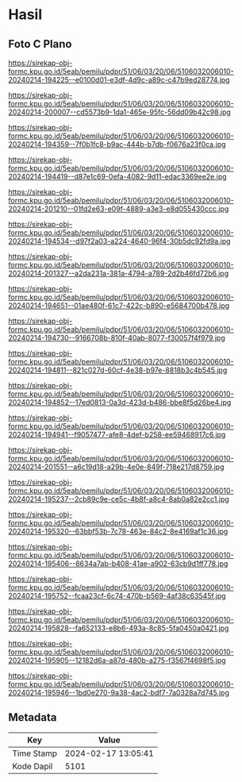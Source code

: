 # Hasil

## Foto C Plano

https://sirekap-obj-formc.kpu.go.id/5eab/pemilu/pdpr/51/06/03/20/06/5106032006010-20240214-194225--e0100d01-e3df-4d9c-a89c-c47b9ed28774.jpg

https://sirekap-obj-formc.kpu.go.id/5eab/pemilu/pdpr/51/06/03/20/06/5106032006010-20240214-200007--cd5573b9-1da1-465e-95fc-56dd09b42c98.jpg

https://sirekap-obj-formc.kpu.go.id/5eab/pemilu/pdpr/51/06/03/20/06/5106032006010-20240214-194359--7f0b1fc8-b9ac-444b-b7db-f0676a23f0ca.jpg

https://sirekap-obj-formc.kpu.go.id/5eab/pemilu/pdpr/51/06/03/20/06/5106032006010-20240214-194419--d87e1c69-0efa-4082-9d11-edac3369ee2e.jpg

https://sirekap-obj-formc.kpu.go.id/5eab/pemilu/pdpr/51/06/03/20/06/5106032006010-20240214-201210--01fd2e63-e09f-4889-a3e3-e8d055430ccc.jpg

https://sirekap-obj-formc.kpu.go.id/5eab/pemilu/pdpr/51/06/03/20/06/5106032006010-20240214-194534--d97f2a03-a224-4640-96f4-30b5dc92fd9a.jpg

https://sirekap-obj-formc.kpu.go.id/5eab/pemilu/pdpr/51/06/03/20/06/5106032006010-20240214-201327--a2da231a-381a-4794-a789-2d2b46fd72b6.jpg

https://sirekap-obj-formc.kpu.go.id/5eab/pemilu/pdpr/51/06/03/20/06/5106032006010-20240214-194651--01ae480f-61c7-422c-b890-e5684700b478.jpg

https://sirekap-obj-formc.kpu.go.id/5eab/pemilu/pdpr/51/06/03/20/06/5106032006010-20240214-194730--9166708b-810f-40ab-8077-f30057f4f979.jpg

https://sirekap-obj-formc.kpu.go.id/5eab/pemilu/pdpr/51/06/03/20/06/5106032006010-20240214-194811--821c027d-60cf-4e38-b97e-8818b3c4b545.jpg

https://sirekap-obj-formc.kpu.go.id/5eab/pemilu/pdpr/51/06/03/20/06/5106032006010-20240214-194852--17ed0813-0a3d-423d-b486-bbe8f5d26be4.jpg

https://sirekap-obj-formc.kpu.go.id/5eab/pemilu/pdpr/51/06/03/20/06/5106032006010-20240214-194941--f9057477-afe8-4def-b258-ee59468917c6.jpg

https://sirekap-obj-formc.kpu.go.id/5eab/pemilu/pdpr/51/06/03/20/06/5106032006010-20240214-201551--a6c19d18-a29b-4e0e-849f-718e217d8759.jpg

https://sirekap-obj-formc.kpu.go.id/5eab/pemilu/pdpr/51/06/03/20/06/5106032006010-20240214-195237--2cb89c9e-ce5c-4b8f-a8c4-8ab0a82e2cc1.jpg

https://sirekap-obj-formc.kpu.go.id/5eab/pemilu/pdpr/51/06/03/20/06/5106032006010-20240214-195320--63bbf53b-7c78-463e-84c2-8e4169af1c36.jpg

https://sirekap-obj-formc.kpu.go.id/5eab/pemilu/pdpr/51/06/03/20/06/5106032006010-20240214-195406--8634a7ab-b408-41ae-a902-63cb9d1ff778.jpg

https://sirekap-obj-formc.kpu.go.id/5eab/pemilu/pdpr/51/06/03/20/06/5106032006010-20240214-195752--fcaa23cf-6c74-470b-b569-4af38c63545f.jpg

https://sirekap-obj-formc.kpu.go.id/5eab/pemilu/pdpr/51/06/03/20/06/5106032006010-20240214-195828--fa652133-e8b6-493a-8c85-5fa0450a0421.jpg

https://sirekap-obj-formc.kpu.go.id/5eab/pemilu/pdpr/51/06/03/20/06/5106032006010-20240214-195905--12182d6a-a87d-480b-a275-f3567f4698f5.jpg

https://sirekap-obj-formc.kpu.go.id/5eab/pemilu/pdpr/51/06/03/20/06/5106032006010-20240214-195946--1bd0e270-9a38-4ac2-bdf7-7a0328a7d745.jpg


## Metadata

| Key        | Value               |
| ---------- | ------------------- |
| Time Stamp | 2024-02-17 13:05:41 |
| Kode Dapil | 5101                |



